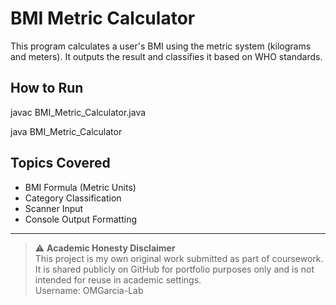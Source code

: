 # BMI Metric Calculator

This program calculates a user's BMI using the metric system (kilograms and meters). It outputs the result and classifies it based on WHO standards.

## How to Run

javac BMI_Metric_Calculator.java

java BMI_Metric_Calculator

## Topics Covered
- BMI Formula (Metric Units)  
- Category Classification  
- Scanner Input  
- Console Output Formatting

---

> ⚠️ **Academic Honesty Disclaimer**  
> This project is my own original work submitted as part of coursework.  
> It is shared publicly on GitHub for portfolio purposes only and is not intended for reuse in academic settings.  
> Username: OMGarcia-Lab
